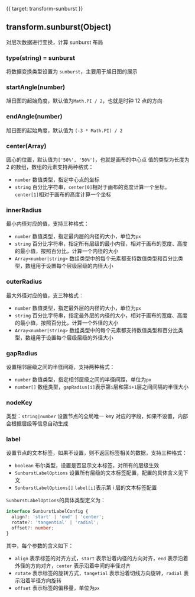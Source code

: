 {{ target: transform-sunburst }}

## transform.sunburst(Object)

对层次数据进行变换，计算 sunburst 布局

### type(string) = sunburst

将数据变换类型设置为 `sunburst`，主要用于旭日图的展示

### startAngle(number)

旭日图的起始角度，默认值为`Math.PI / 2`，也就是时钟 12 点的方向

### endAngle(number)

旭日图的起始角度，默认值为 `(-3 * Math.PI) / 2`

### center(Array)

圆心的位置，默认值为`['50%', '50%']`，也就是画布的中心点
值的类型为长度为 2 的数组，数组的元素支持两种格式：

- `number` 数值类型，指定中心点的坐标
- `string` 百分比字符串，`center[0]`相对于画布的宽度计算一个坐标，`center[1]`相对于画布的高度计算一个坐标

### innerRadius

最小内径对应的值，支持三种格式：

- `number` 数值类型，指定最内层的内径的大小，单位为`px`
- `string` 百分比字符串，指定所有层级的最小内径，相对于画布的宽度、高度的最小值，按照百分比，计算一个内径的大小
- `Array<number|string>` 数组类型中的每个元素都支持数值类型和百分比类型，数组用于设置每个层级层级的内径大小

### outerRadius

最大外径对应的值，支三种格式：

- `number` 数值类型，指定最外层的内径的大小，单位为`px`
- `string` 百分比字符串，指定最外层的内径的大小，相对于画布的宽度、高度的最小值，按照百分比，计算一个外径的大小
- `Array<number|string>` 数组类型中的每个元素都支持数值类型和百分比类型，数组用于设置每个层级层级的外径大小

### gapRadius

设置相邻层级之间的半径间距，支持两种格式：

- `number` 数值类型，指定相邻层级之间的半径间距，单位为`px`
- `number[]` 数组类型，`gapRadius[i]`表示第`i`层和第`i+1`层之间间隔的半径大小

### nodeKey

类型：`string|number`
设置节点的全局唯一 key 对应的字段，如果不设置，内部会根据层级等信息自动生成

### label

设置节点的文本标签，如果不设置，则不返回标签相关的数据，支持三种格式：

- `boolean` 布尔类型，设置是否显示文本标签，对所有的层级生效
- `SunburstLabelOptions` 设置所有层级的文本标签配置，配置的具体含义见下文
- `SunburstLabelOptions[]` `label[i]`表示第 i 层的文本标签配置

`SunburstLabelOptions`的具体类型定义为：

```ts
interface SunburstLabelConfig {
  align?: 'start' | 'end' | 'center';
  rotate?: 'tangential' | 'radial';
  offset?: number;
}
```

其中，每个参数的含义如下：

- `align` 表示标签的对齐方式，`start` 表示沿着内径的方向对齐，`end` 表示沿着外径的方向对齐，`center` 表示沿着中间的半径对齐
- `rotate` 表示标签的旋转方式，`tangetial` 表示沿着切线方向旋转，`radial` 表示沿着半径方向旋转
- `offset` 表示标签的偏移量，单位为`px`
